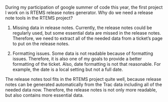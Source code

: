 During my participation of google summer of code this year, the first project I work on is RTEMS release notes generator. Why do we need a release note tools in the RTEMS project?

1.	Missing data in release notes. Currently, the release notes could be regularly used, but some essential data are missed in the release notes. Therefore, we need to extract all of the needed data from a ticket’s page to put on the release notes.

2.	Formatting issues. Some data is not readable because of formatting issues. Therefore, it is also one of my goals to provide a better formatting of the ticket. Also, date formatting is not that reasonable. For example, the date is a local setting but not a full date.

The release notes tool fits in the RTEMS project quite well, because release notes can be generated automatically from the Trac data including all of the needed data now. Therefore, the release notes is not only more readable, but also contains more essential data.
